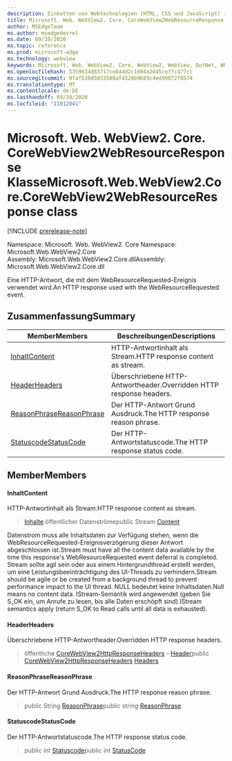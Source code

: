 ```yaml
---
description: Einbetten von Webtechnologien (HTML, CSS und JavaScript) in ihre systemeigenen Anwendungen mit dem Microsoft Edge WebView2-Steuerelement
title: Microsoft. Web. WebView2. Core. CoreWebView2WebResourceResponse
author: MSEdgeTeam
ms.author: msedgedevrel
ms.date: 09/10/2020
ms.topic: reference
ms.prod: microsoft-edge
ms.technology: webview
keywords: Microsoft. Web. WebView2, Core, WebView2, WebView, DotNet, WPF, WinForms, APP, Edge, CoreWebView2, CoreWebView2Controller, Browser Control, Edge HTML, Microsoft. Web. WebView2. Core. CoreWebView2WebResourceResponse
ms.openlocfilehash: 5359634d83717ce844d2c1604a2645ceffc477cc
ms.sourcegitcommit: 0faf538d5033508af4320b9b89c4ed99872f0574
ms.translationtype: MT
ms.contentlocale: de-DE
ms.lasthandoff: 09/10/2020
ms.locfileid: "11012041"
---
```

# <span data-ttu-id="fd43b-104">Microsoft. Web. WebView2. Core. CoreWebView2WebResourceResponse Klasse</span><span class="sxs-lookup"><span data-stu-id="fd43b-104">Microsoft.Web.WebView2.Core.CoreWebView2WebResourceResponse class</span></span> 

[!INCLUDE [prerelease-note](../../includes/prerelease-note.md)]

<span data-ttu-id="fd43b-105">Namespace: Microsoft. Web. WebView2. Core </span><span class="sxs-lookup"><span data-stu-id="fd43b-105">Namespace: Microsoft.Web.WebView2.Core</span></span>\
<span data-ttu-id="fd43b-106">Assembly: Microsoft.Web.WebView2.Core.dll</span><span class="sxs-lookup"><span data-stu-id="fd43b-106">Assembly: Microsoft.Web.WebView2.Core.dll</span></span>

<span data-ttu-id="fd43b-107">Eine HTTP-Antwort, die mit dem WebResourceRequested-Ereignis verwendet wird.</span><span class="sxs-lookup"><span data-stu-id="fd43b-107">An HTTP response used with the WebResourceRequested event.</span></span>

## <span data-ttu-id="fd43b-108">Zusammenfassung</span><span class="sxs-lookup"><span data-stu-id="fd43b-108">Summary</span></span>

 <span data-ttu-id="fd43b-109">Member</span><span class="sxs-lookup"><span data-stu-id="fd43b-109">Members</span></span>                        | <span data-ttu-id="fd43b-110">Beschreibungen</span><span class="sxs-lookup"><span data-stu-id="fd43b-110">Descriptions</span></span>
--------------------------------|---------------------------------------------
[<span data-ttu-id="fd43b-111">Inhalt</span><span class="sxs-lookup"><span data-stu-id="fd43b-111">Content</span></span>](#content) | <span data-ttu-id="fd43b-112">HTTP-Antwortinhalt als Stream.</span><span class="sxs-lookup"><span data-stu-id="fd43b-112">HTTP response content as stream.</span></span>
[<span data-ttu-id="fd43b-113">Header</span><span class="sxs-lookup"><span data-stu-id="fd43b-113">Headers</span></span>](#headers) | <span data-ttu-id="fd43b-114">Überschriebene HTTP-Antwortheader.</span><span class="sxs-lookup"><span data-stu-id="fd43b-114">Overridden HTTP response headers.</span></span>
[<span data-ttu-id="fd43b-115">ReasonPhrase</span><span class="sxs-lookup"><span data-stu-id="fd43b-115">ReasonPhrase</span></span>](#reasonphrase) | <span data-ttu-id="fd43b-116">Der HTTP-Antwort Grund Ausdruck.</span><span class="sxs-lookup"><span data-stu-id="fd43b-116">The HTTP response reason phrase.</span></span>
[<span data-ttu-id="fd43b-117">Statuscode</span><span class="sxs-lookup"><span data-stu-id="fd43b-117">StatusCode</span></span>](#statuscode) | <span data-ttu-id="fd43b-118">Der HTTP-Antwortstatuscode.</span><span class="sxs-lookup"><span data-stu-id="fd43b-118">The HTTP response status code.</span></span>

## <span data-ttu-id="fd43b-119">Member</span><span class="sxs-lookup"><span data-stu-id="fd43b-119">Members</span></span>

#### <span data-ttu-id="fd43b-120">Inhalt</span><span class="sxs-lookup"><span data-stu-id="fd43b-120">Content</span></span> 

<span data-ttu-id="fd43b-121">HTTP-Antwortinhalt als Stream.</span><span class="sxs-lookup"><span data-stu-id="fd43b-121">HTTP response content as stream.</span></span>

> <span data-ttu-id="fd43b-122">[Inhalte](#content) öffentlicher Datenströme</span><span class="sxs-lookup"><span data-stu-id="fd43b-122">public Stream [Content](#content)</span></span>

<span data-ttu-id="fd43b-123">Datenstrom muss alle Inhaltsdaten zur Verfügung stehen, wenn die WebResourceRequested-Ereignisverzögerung dieser Antwort abgeschlossen ist.</span><span class="sxs-lookup"><span data-stu-id="fd43b-123">Stream must have all the content data available by the time this response's WebResourceRequested event deferral is completed.</span></span> <span data-ttu-id="fd43b-124">Stream sollte agil sein oder aus einem Hintergrundthread erstellt werden, um eine Leistungsbeeinträchtigung des UI-Threads zu verhindern.</span><span class="sxs-lookup"><span data-stu-id="fd43b-124">Stream should be agile or be created from a background thread to prevent performance impact to the UI thread.</span></span> <span data-ttu-id="fd43b-125">NULL bedeutet keine Inhaltsdaten.</span><span class="sxs-lookup"><span data-stu-id="fd43b-125">Null means no content data.</span></span> <span data-ttu-id="fd43b-126">IStream-Semantik wird angewendet (geben Sie S_OK ein, um Anrufe zu lesen, bis alle Daten erschöpft sind).</span><span class="sxs-lookup"><span data-stu-id="fd43b-126">IStream semantics apply (return S_OK to Read calls until all data is exhausted).</span></span>

#### <span data-ttu-id="fd43b-127">Header</span><span class="sxs-lookup"><span data-stu-id="fd43b-127">Headers</span></span> 

<span data-ttu-id="fd43b-128">Überschriebene HTTP-Antwortheader.</span><span class="sxs-lookup"><span data-stu-id="fd43b-128">Overridden HTTP response headers.</span></span>

> <span data-ttu-id="fd43b-129">öffentliche [CoreWebView2HttpResponseHeaders](microsoft-web-webview2-core-corewebview2httpresponseheaders.md) - [Header](#headers)</span><span class="sxs-lookup"><span data-stu-id="fd43b-129">public [CoreWebView2HttpResponseHeaders](microsoft-web-webview2-core-corewebview2httpresponseheaders.md) [Headers](#headers)</span></span>

#### <span data-ttu-id="fd43b-130">ReasonPhrase</span><span class="sxs-lookup"><span data-stu-id="fd43b-130">ReasonPhrase</span></span> 

<span data-ttu-id="fd43b-131">Der HTTP-Antwort Grund Ausdruck.</span><span class="sxs-lookup"><span data-stu-id="fd43b-131">The HTTP response reason phrase.</span></span>

> <span data-ttu-id="fd43b-132">public String [ReasonPhrase](#reasonphrase)</span><span class="sxs-lookup"><span data-stu-id="fd43b-132">public string [ReasonPhrase](#reasonphrase)</span></span>

#### <span data-ttu-id="fd43b-133">Statuscode</span><span class="sxs-lookup"><span data-stu-id="fd43b-133">StatusCode</span></span> 

<span data-ttu-id="fd43b-134">Der HTTP-Antwortstatuscode.</span><span class="sxs-lookup"><span data-stu-id="fd43b-134">The HTTP response status code.</span></span>

> <span data-ttu-id="fd43b-135">public int [Statuscode](#statuscode)</span><span class="sxs-lookup"><span data-stu-id="fd43b-135">public int [StatusCode](#statuscode)</span></span>

